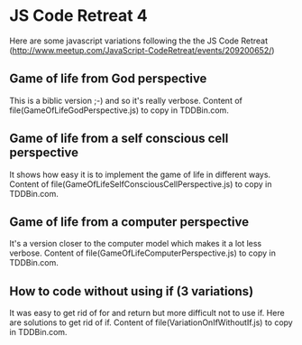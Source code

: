 JS Code Retreat 4
=================

Here are some javascript variations following the the JS Code Retreat (http://www.meetup.com/JavaScript-CodeRetreat/events/209200652/)

Game of life from God perspective
---------------------------------
This is a biblic version ;-) and so it's really verbose.
Content of file(GameOfLifeGodPerspective.js) to copy in TDDBin.com.


Game of life from a self conscious cell perspective
---------------------------------------------------
It shows how easy it is to implement the game of life in different ways.
Content of file(GameOfLifeSelfConsciousCellPerspective.js) to copy in TDDBin.com.

Game of life from a computer perspective
----------------------------------------
It's a version closer to the computer model which makes it a lot less verbose.
Content of file(GameOfLifeComputerPerspective.js) to copy in TDDBin.com.


How to code without using if (3 variations)
-------------------------------------------
It was easy to get rid of for and return but more difficult not to use if.
Here are solutions to get rid of if.
Content of file(VariationOnIfWithoutIf.js) to copy in TDDBin.com.